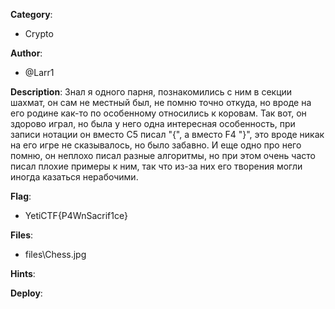 __Category__: 
* Crypto

__Author__: 
* @Larr1

__Description__: 
Знал я одного парня, познакомились с ним в секции шахмат, он сам не местный был, не помню точно откуда, но вроде на его родине как-то по особенному относились к коровам. Так вот, он здорово играл, но была у него одна интересная особенность, при записи нотации он вместо C5 писал "{", а вместо F4 "}", это вроде никак на его игре не сказывалось, но было забавно. И еще одно про него помню, он неплохо писал разные алгоритмы, но при этом очень часто писал плохие примеры к ним, так что из-за них его творения могли иногда казаться нерабочими.

__Flag__:
* YetiCTF{P4WnSacrif1ce}

__Files__:
* files\Chess.jpg

__Hints__:

__Deploy__:
